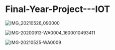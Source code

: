 # Final-Year-Project---IOT

![IMG_20210526_090000](https://user-images.githubusercontent.com/81873172/119603285-82e61800-be0a-11eb-9020-cbc32c4538c8.jpg)

![IMG-20200913-WA0004_1600010493411](https://user-images.githubusercontent.com/81873172/119603290-84afdb80-be0a-11eb-86b9-22ceb42fc164.jpg)

![IMG-20210525-WA0009](https://user-images.githubusercontent.com/81873172/119603292-85487200-be0a-11eb-801f-23df34576677.jpg)
